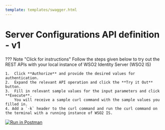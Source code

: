 ```yaml
---
template: templates/swagger.html
---
```

# Server Configurations API definition - v1

??? Note "Click for instructions"
    Follow the steps given below to try out the REST APIs with your local instance of WSO2 Identity Server 
    (WSO2 IS)

    1.  Click **Authorize** and provide the desired values for authentication.
    2.  Expand the relevant API operation and click the **Try it Out** button.
    3.  Fill in relevant sample values for the input parameters and click **Execute**.
        You will receive a sample curl command with the sample values you filled in.
    4. Add a `-k` header to the curl command and run the curl command on the terminal with a running instance of WSO2 IS.

<div id="swagger-ui"></div>

<script>

  // Begin Swagger UI call region
  const ui = SwaggerUIBundle({
     url: "{{base_path}}/apis/restapis/configs.yaml",
    dom_id: '#swagger-ui',
    deepLinking: true,
    presets: [
      SwaggerUIBundle.presets.apis,
      SwaggerUIStandalonePreset
    ],
    plugins: [
      SwaggerUIBundle.plugins.DownloadUrl
    ],
    layout: "StandaloneLayout"
  })
  // End Swagger UI call region

   window.ui = ui
</script>

[![Run in Postman](https://run.pstmn.io/button.svg)](https://app.getpostman.com/run-collection/3ec0e2dfffbdf3ca4a0f)
